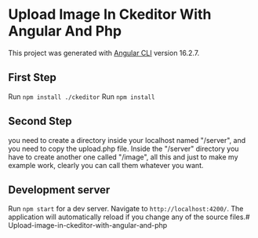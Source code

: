 # Upload Image In Ckeditor With Angular And Php

This project was generated with [Angular CLI](https://github.com/angular/angular-cli) version 16.2.7.

## First Step
Run `npm install ./ckeditor`
Run `npm install`

## Second Step 
you need to create a directory inside your localhost named "/server", and you need to copy the upload.php file. Inside the "/server" directory you have to create another one called "/image", all this and just to make my example work, clearly you can call them whatever you want.

## Development server

Run `npm start` for a dev server. Navigate to `http://localhost:4200/`. The application will automatically reload if you change any of the source files.# Upload-image-in-ckeditor-with-angular-and-php
